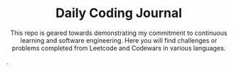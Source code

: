 <h1 align="center">Daily Coding Journal</h1>

<p align="center">
This repo is geared towards demonstrating my commitment to continuous learning and software engineering. Here you will find challenges or problems completed from Leetcode and Codewars in various languages.     </p>.
